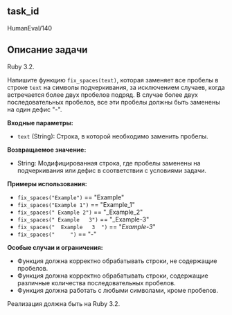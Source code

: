 ## task_id
HumanEval/140

## Описание задачи
Ruby 3.2.

Напишите функцию `fix_spaces(text)`, которая заменяет все пробелы в строке `text` на символы подчеркивания, за исключением случаев, когда встречается более двух пробелов подряд.  В случае более двух последовательных пробелов, все эти пробелы должны быть заменены на один дефис "-".

**Входные параметры:**

* `text` (String): Строка, в которой необходимо заменить пробелы.


**Возвращаемое значение:**

* String: Модифицированная строка, где пробелы заменены на подчеркивания или дефис в соответствии с условиями задачи.


**Примеры использования:**

* `fix_spaces("Example")` == "Example"
* `fix_spaces("Example 1")` == "Example_1"
* `fix_spaces(" Example 2")` == "_Example_2"
* `fix_spaces(" Example   3")` == "_Example-3"
* `fix_spaces("  Example   3  ")` == "_Example-3_"
* `fix_spaces("     ")` == "-"


**Особые случаи и ограничения:**

* Функция должна корректно обрабатывать строки, не содержащие пробелов.
* Функция должна корректно обрабатывать строки, содержащие различные количества последовательных пробелов.
* Функция должна работать с любыми символами, кроме пробелов.


Реализация должна быть на Ruby 3.2.

